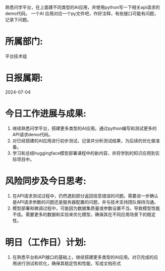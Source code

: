 熟悉问学平台，在上面建不同类型的AI应用，并使用python写一下相关api请求的demo代码。
一个AI 应用对应一个py文件吧，作好注释，有些接口可能有问题，记录下问题。

# 所属部门:

平台技术组

# 日报属期:

2024-07-04

# 今日工作进展与成果:

1. 继续熟悉问学平台，搭建更多类型的AI应用。通过python编写和测试更多的API请求demo代码。
2. 对已经搭建的AI应用进行初步测试，记录并分析测试结果，为后续的优化做准备。
3. 学习和总结huggingface模型部署课程中的新内容，并将学到的知识应用到实际项目中。

# 风险同步及今日思考:

1. 在API请求测试过程中，仍然遇到部分返回信息错误的问题。需要进一步确认是API请求参数的问题还是服务器配置的问题，并与技术支持团队保持沟通。
2. 模型部署和微调过程中，可能因为数据集质量或参数设置不当，导致模型性能不佳。需要更多的数据和实验来优化模型，确保其在不同应用场景下的稳定性。

# 明日（工作日）计划:

1. 在熟悉平台和API接口的基础上，继续搭建更多类型的AI应用。对已完成的应用进行测试和优化，确保其稳定性和性能，写成文档形式